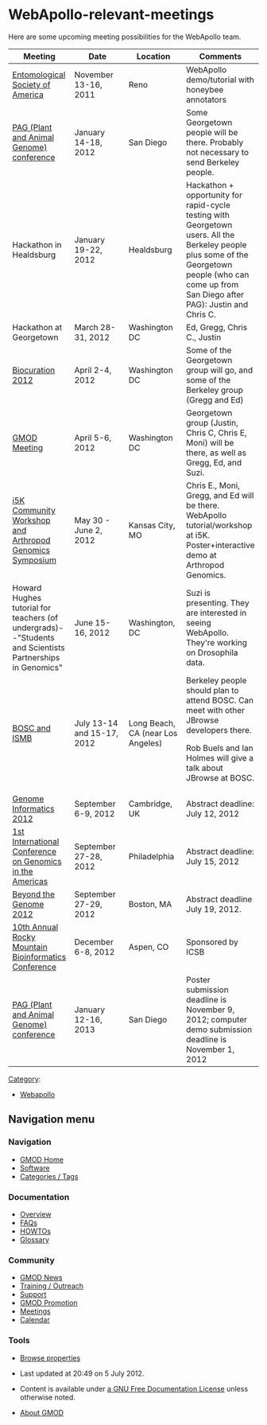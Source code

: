 



<span id="top"></span>




# <span dir="auto">WebApollo-relevant-meetings</span>









Here are some upcoming meeting possibilities for the WebApollo team.

<table data-border="1" data-cellspacing="0" data-cellpadding="10">
<colgroup>
<col style="width: 25%" />
<col style="width: 25%" />
<col style="width: 25%" />
<col style="width: 25%" />
</colgroup>
<thead>
<tr class="header">
<th>Meeting</th>
<th>Date</th>
<th>Location</th>
<th>Comments</th>
</tr>
</thead>
<tbody>
<tr class="odd">
<td><a href="http://www.entsoc.org/entomology2011" class="external text"
rel="nofollow">Entomological Society of America</a></td>
<td>November 13-16, 2011</td>
<td>Reno</td>
<td>WebApollo demo/tutorial with honeybee annotators</td>
</tr>
<tr class="even">
<td><a href="http://www.intl-pag.org/" class="external text"
rel="nofollow">PAG (Plant and Animal Genome) conference</a></td>
<td>January 14-18, 2012</td>
<td>San Diego</td>
<td>Some Georgetown people will be there. Probably not necessary to send
Berkeley people.</td>
</tr>
<tr class="odd">
<td>Hackathon in Healdsburg</td>
<td>January 19-22, 2012</td>
<td>Healdsburg</td>
<td>Hackathon + opportunity for rapid-cycle testing with Georgetown
users. All the Berkeley people plus some of the Georgetown people (who
can come up from San Diego after PAG): Justin and Chris C.</td>
</tr>
<tr class="even">
<td>Hackathon at Georgetown</td>
<td>March 28-31, 2012</td>
<td>Washington DC</td>
<td>Ed, Gregg, Chris C., Justin</td>
</tr>
<tr class="odd">
<td><a href="http://pir.georgetown.edu/biocuration2012/"
class="external text" rel="nofollow">Biocuration 2012</a></td>
<td>April 2-4, 2012</td>
<td>Washington DC</td>
<td>Some of the Georgetown group will go, and some of the Berkeley group
(Gregg and Ed)</td>
</tr>
<tr class="even">
<td><a href="http://gmod.org/wiki/April_2012_GMOD_Meeting/"
class="external text" rel="nofollow">GMOD Meeting</a></td>
<td>April 5-6, 2012</td>
<td>Washington DC</td>
<td>Georgetown group (Justin, Chris C, Chris E, Moni) will be there, as
well as Gregg, Ed, and Suzi.</td>
</tr>
<tr class="odd">
<td><a href="http://www.k-state.edu/agc/symp2012/" class="external text"
rel="nofollow">i5K Community Workshop and Arthropod Genomics
Symposium</a></td>
<td>May 30 - June 2, 2012</td>
<td>Kansas City, MO</td>
<td>Chris E., Moni, Gregg, and Ed will be there. WebApollo
tutorial/workshop at i5K. Poster+interactive demo at Arthropod
Genomics.</td>
</tr>
<tr class="even">
<td>Howard Hughes tutorial for teachers (of undergrads)--"Students and
Scientists Partnerships in Genomics"</td>
<td>June 15-16, 2012</td>
<td>Washington, DC</td>
<td>Suzi is presenting. They are interested in seeing WebApollo. They're
working on Drosophila data.</td>
</tr>
<tr class="odd">
<td><a href="http://www.iscb.org/about-ismb" class="external text"
rel="nofollow">BOSC and ISMB</a></td>
<td>July 13-14 and 15-17, 2012</td>
<td>Long Beach, CA (near Los Angeles)</td>
<td>Berkeley people should plan to attend BOSC. Can meet with other
JBrowse developers there.
<p>Rob Buels and Ian Holmes will give a talk about JBrowse at
BOSC.</p></td>
</tr>
<tr class="even">
<td><a
href="https://registration.hinxton.wellcome.ac.uk/display_info.asp?id=296"
class="external text" rel="nofollow">Genome Informatics 2012</a></td>
<td>September 6-9, 2012</td>
<td>Cambridge, UK</td>
<td>Abstract deadline: July 12, 2012</td>
</tr>
<tr class="odd">
<td><a href="http://www.icgamericas.org/" class="external text"
rel="nofollow">1st International Conference on Genomics in the
Americas</a></td>
<td>September 27-28, 2012</td>
<td>Philadelphia</td>
<td>Abstract deadline: July 15, 2012</td>
</tr>
<tr class="even">
<td><a href="http://www.beyond-the-genome.com/" class="external text"
rel="nofollow">Beyond the Genome 2012</a></td>
<td>September 27-29, 2012</td>
<td>Boston, MA</td>
<td>Abstract deadline July 19, 2012.</td>
</tr>
<tr class="odd">
<td><a href="http://www.intl-pag.org/" class="external text"
rel="nofollow">10th Annual Rocky Mountain Bioinformatics
Conference</a></td>
<td>December 6-8, 2012</td>
<td>Aspen, CO</td>
<td>Sponsored by ICSB</td>
</tr>
<tr class="even">
<td><a href="http://www.intl-pag.org/" class="external text"
rel="nofollow">PAG (Plant and Animal Genome) conference</a></td>
<td>January 12-16, 2013</td>
<td>San Diego</td>
<td>Poster submission deadline is November 9, 2012; computer demo
submission deadline is November 1, 2012</td>
</tr>
</tbody>
</table>




[Category](Special%3ACategories "Special%3ACategories"):

- [Webapollo](Category%3AWebapollo "Category%3AWebapollo")






## Navigation menu









### Navigation



- <span id="n-GMOD-Home">[GMOD Home](Main_Page)</span>
- <span id="n-Software">[Software](GMOD_Components)</span>
- <span id="n-Categories-.2F-Tags">[Categories /
  Tags](Categories)</span>




### Documentation



- <span id="n-Overview">[Overview](Overview)</span>
- <span id="n-FAQs">[FAQs](Category%3AFAQ)</span>
- <span id="n-HOWTOs">[HOWTOs](Category%3AHOWTO)</span>
- <span id="n-Glossary">[Glossary](Glossary)</span>




### Community



- <span id="n-GMOD-News">[GMOD News](GMOD_News)</span>
- <span id="n-Training-.2F-Outreach">[Training /
  Outreach](Training_and_Outreach)</span>
- <span id="n-Support">[Support](Support)</span>
- <span id="n-GMOD-Promotion">[GMOD Promotion](GMOD_Promotion)</span>
- <span id="n-Meetings">[Meetings](Meetings)</span>
- <span id="n-Calendar">[Calendar](Calendar)</span>




### Tools

- <span id="t-smwbrowselink"><a href="Special%3ABrowse/WebApollo-2Drelevant-2Dmeetings"
  rel="smw-browse">Browse properties</a></span>



- <span id="footer-info-lastmod">Last updated at 20:49 on 5 July
  2012.</span>
<!-- - <span id="footer-info-viewcount">30,701 page views.</span> -->
- <span id="footer-info-copyright">Content is available under
  <a href="http://www.gnu.org/licenses/fdl-1.3.html" class="external"
  rel="nofollow">a GNU Free Documentation License</a> unless otherwise
  noted.</span>

<!-- -->

- <span id="footer-places-about">[About
  GMOD](GMOD%3AAbout "GMOD%3AAbout")</span>

<!-- -->




